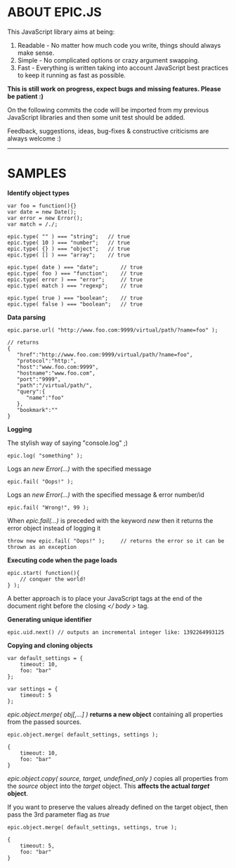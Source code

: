 ABOUT EPIC.JS
====

This JavaScript library aims at being:

1. Readable - No matter how much code you write, things should always make sense.
2. Simple - No complicated options or crazy argument swapping.
3. Fast - Everything is written taking into account JavaScript best practices to keep it running as fast as possible.

**This is still work on progress, expect bugs and missing features. Please be patient :)**

On the following commits the code will be imported from my previous JavaScript libraries and then some unit test should be added.

Feedback, suggestions, ideas, bug-fixes & constructive criticisms are always welcome :)

----------

# SAMPLES #


**Identify object types**

	var foo = function(){}
	var date = new Date();
	var error = new Error();
	var match = /./;
	
    epic.type( "" ) === "string";	// true 
	epic.type( 10 ) === "number";	// true
	epic.type( {} ) === "object";	// true
	epic.type( [] ) === "array";	// true
	
	epic.type( date ) === "date";		// true
	epic.type( foo ) === "function";	// true
	epic.type( error ) === "error";		// true
	epic.type( match ) === "regexp";	// true
	
	epic.type( true ) === "boolean";	// true
	epic.type( false ) === "boolean";	// true

**Data parsing**

	epic.parse.url( "http://www.foo.com:9999/virtual/path/?name=foo" );
	
	// returns 
	{
	   "href":"http://www.foo.com:9999/virtual/path/?name=foo",
	   "protocol":"http:",
	   "host":"www.foo.com:9999",
	   "hostname":"www.foo.com",
	   "port":"9999",
	   "path":"/virtual/path/",
	   "query":{
	      "name":"foo"
	   },
	   "bookmark":""
	}

**Logging**
	
The stylish way of saying "console.log" ;)
	
	epic.log( "something" ); 

Logs an *new Error(...)* with the specified message

	epic.fail( "Oops!" );

Logs an *new Error(...)* with the specified message & error number/id

	epic.fail( "Wrong!", 99 ); 

When *epic.fail(...)* is preceded with the keyword *new* then it returns the error object instead of logging it
 
	throw new epic.fail( "Oops!" );		// returns the error so it can be thrown as an exception 


**Executing code when the page loads**

	epic.start( function(){
		// conquer the world!
	} );

A better approach is to place your JavaScript tags at the end of the document right before the closing *</ body >* tag.

**Generating unique identifier**

	epic.uid.next()	// outputs an incremental integer like: 1392264993125

**Copying and cloning objects**

	var default_settings = {
	    timeout: 10,
		foo: "bar"
	};
	
	var settings = {
	    timeout: 5
	};
	
*epic.object.merge( obj[,...] )* **returns a new object** containing all properties from the passed sources.  
	
	epic.object.merge( default_settings, settings );
	
	{
		timeout: 10,
		foo: "bar"
	}

*epic.object.copy( source, target, undefined_only )* copies all properties from the *source* object into the *target* object. This **affects the actual *target* object**.

If you want to preserve the values already defined on the target object, then pass the 3rd parameter flag as *true*

	epic.object.merge( default_settings, settings, true );
	
	{
		timeout: 5,
		foo: "bar"
	}